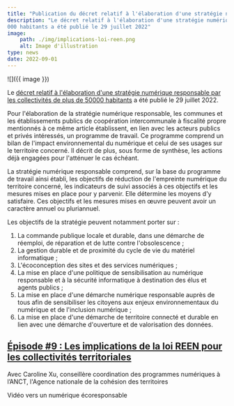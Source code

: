 ```yaml
---
title: "Publication du décret relatif à l'élaboration d'une stratégie numérique responsable par les collectivités"
description: "Le décret relatif à l'élaboration d'une stratégie numérique responsable par les collectivités de plus de 50
000 habitants a été publié le 29 juillet 2022"
image: 
    path: ./img/implications-loi-reen.png
    alt: Image d'illustration
type: news
date: 2022-09-01
---
```


![]({{ image }})

Le [décret relatif à l'élaboration d'une stratégie numérique responsable par les collectivités de plus de 50000 habitants](https://www.legifrance.gouv.fr/jorf/id/JORFTEXT000046113741) a été publié le 29 juillet 2022.

Pour l'élaboration de la stratégie numérique responsable, les communes et les établissements publics de coopération intercommunale à fiscalité propre mentionnés à ce même article établissent, en lien avec les acteurs publics et privés intéressés, un programme de travail. Ce programme comprend un bilan de l'impact environnemental du numérique et celui de ses usages sur le territoire concerné. Il décrit de plus, sous forme de synthèse, les actions déjà engagées pour l'atténuer le cas échéant.

La stratégie numérique responsable comprend, sur la base du programme de travail ainsi établi, les objectifs de réduction de l'empreinte numérique du territoire concerné, les indicateurs de suivi associés à ces objectifs et les mesures mises en place pour y parvenir. Elle détermine les moyens d'y satisfaire. Ces objectifs et les mesures mises en œuvre peuvent avoir un caractère annuel ou pluriannuel.

Les objectifs de la stratégie peuvent notamment porter sur :
1. La commande publique locale et durable, dans une démarche de réemploi, de réparation et de lutte contre l'obsolescence ;
2. La gestion durable et de proximité du cycle de vie du matériel informatique ;
3. L'écoconception des sites et des services numériques ;
4. La mise en place d'une politique de sensibilisation au numérique responsable et à la sécurité informatique à destination des élus et agents publics ;
5. La mise en place d'une démarche numérique responsable auprès de tous afin de sensibiliser les citoyens aux enjeux environnementaux du numérique et de l'inclusion numérique ;
6. La mise en place d'une démarche de territoire connecté et durable en lien avec une démarche d'ouverture et de valorisation des données.

<div class="fr-py-3w">
<div class="fr-card fr-card--horizontal fr-enlarge-link">
<div class="fr-card__body">
<h2 class="fr-card__title">
<a href="/publications/videos-vers-un-numerique-ecoresponsable/episode-9-loi-reen-et-collectivites-territoriales/" class="fr-card__link">Épisode #9 : Les implications de la loi REEN pour les collectivités territoriales</a>
</h2>
<p class="fr-card__desc">Avec Caroline Xu, conseillère coordination des programmes numériques à l’ANCT, l'Agence nationale de la cohésion des territoires</p>
<p class="fr-card__detail ">Vidéo vers un numérique écoresponsable</p>
</div>
<div class="fr-card__img">
<img src="/img/videos/apercu-episode9.jpg" alt="">
</div>
</div>
</div>
</div>
